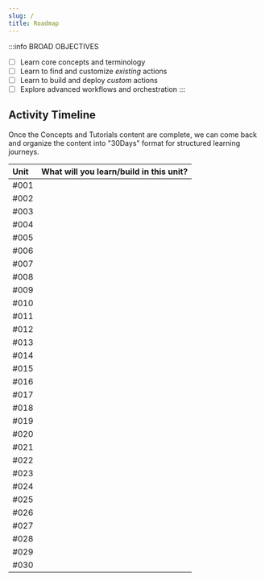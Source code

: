```yaml
---
slug: /
title: Roadmap
---
```


:::info BROAD OBJECTIVES
 - [ ] Learn core concepts and terminology
 - [ ] Learn to find and customize _existing_ actions
 - [ ] Learn to build and deploy _custom_ actions
 - [ ] Explore advanced workflows and orchestration
:::

## Activity Timeline

Once the Concepts and Tutorials content are complete, we can come back and organize the content into "30Days" format for structured learning journeys.

| Unit | What will you learn/build in this unit? |
|:---|:---|
| #001 | |
| #002 | |
| #003 | |
| #004 | |
| #005 | |
| #006 | |
| #007 | |
| #008 | |
| #009 | |
| #010 | |
| #011 | |
| #012 | |
| #013 | |
| #014 | |
| #015 | |
| #016 | |
| #017 | |
| #018 | |
| #019 | |
| #020 | |
| #021 | |
| #022 | |
| #023 | |
| #024 | |
| #025 | |
| #026 | |
| #027 | |
| #028 | |
| #029 | |
| #030 | |